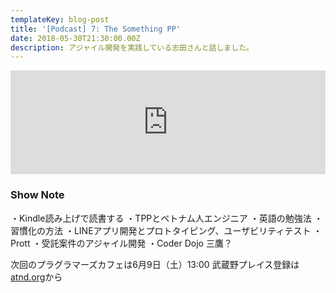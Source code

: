 ```yaml
---
templateKey: blog-post
title: '[Podcast] 7: The Something PP'
date: 2018-05-30T21:30:00.00Z
description: アジャイル開発を実践している志田さんと話しました。
---
```

<iframe width="100%" height="166" scrolling="no" frameborder="no" allow="autoplay" src="https://w.soundcloud.com/player/?url=https%3A//api.soundcloud.com/tracks/450758391%3Fsecret_token%3Ds-MBN30&color=%23ff5500&auto_play=false&hide_related=false&show_comments=true&show_user=true&show_reposts=false&show_teaser=true"></iframe>

### Show Note

・Kindle読み上げで読書する
・TPPとベトナム人エンジニア
・英語の勉強法
・習慣化の方法
・LINEアプリ開発とプロトタイピング、ユーザビリティテスト
・Prott
・受託案件のアジャイル開発
・Coder Dojo 三鷹？

次回のプラグラマーズカフェは6月9日（土）13:00 武蔵野プレイス登録は[atnd.org](https://atnd.org/users/154067?state=manage)から


